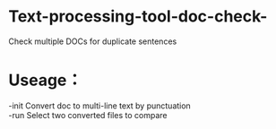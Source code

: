 # Text-processing-tool-doc-check-
Check multiple DOCs for duplicate sentences

# Useage：
-init Convert doc to multi-line text by punctuation      
-run Select two converted files to compare

